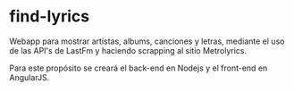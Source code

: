 # find-lyrics
Webapp para mostrar artistas, albums, canciones y letras, mediante el uso de las API's de LastFm y haciendo scrapping al sitio Metrolyrics.

Para este propósito se creará el back-end en Nodejs y el front-end en AngularJS.
